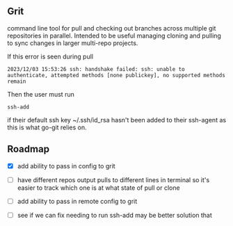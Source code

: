 Grit
----


command line tool for pull and checking out branches across multiple git repositories in parallel.  Intended to be useful managing cloning and pulling to sync changes in larger multi-repo projects.


If this error is seen during pull
```
2023/12/03 15:53:26 ssh: handshake failed: ssh: unable to authenticate, attempted methods [none publickey], no supported methods remain
```

Then the user must run 
```
ssh-add
```

if their default ssh key ~/.ssh/id_rsa hasn't been added to their ssh-agent as this is what go-git relies on.




Roadmap
-----

- [x] add ability to pass in config to grit

- [ ] have different repos output pulls to different lines in terminal so it's easier to track which one is at what state of pull or clone

- [ ] add ability to pass in remote config to grit

- [ ] see if we can fix needing to run ssh-add may be better solution that 


